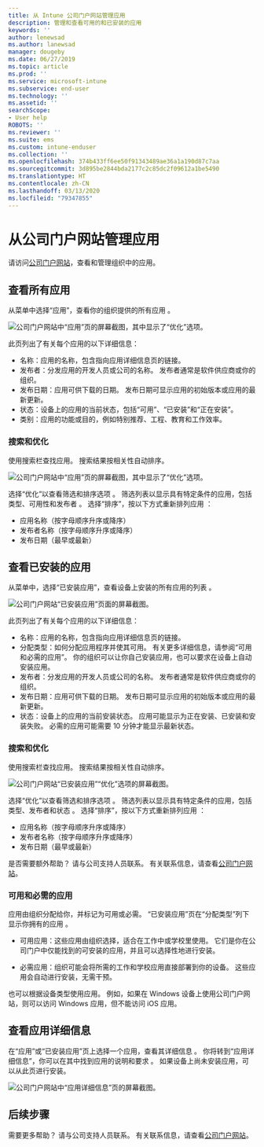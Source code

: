 ```yaml
---
title: 从 Intune 公司门户网站管理应用
description: 管理和查看可用的和已安装的应用
keywords: ''
author: lenewsad
ms.author: lanewsad
manager: dougeby
ms.date: 06/27/2019
ms.topic: article
ms.prod: ''
ms.service: microsoft-intune
ms.subservice: end-user
ms.technology: ''
ms.assetid: ''
searchScope:
- User help
ROBOTS: ''
ms.reviewer: ''
ms.suite: ems
ms.custom: intune-enduser
ms.collection: ''
ms.openlocfilehash: 374b433ff6ee50f91343489ae36a1a190d87c7aa
ms.sourcegitcommit: 3d895be2844bda2177c2c85dc2f09612a1be5490
ms.translationtype: HT
ms.contentlocale: zh-CN
ms.lasthandoff: 03/13/2020
ms.locfileid: "79347855"
---
```

# <a name="manage-apps-from-the-company-portal-website"></a>从公司门户网站管理应用 
请访问[公司门户网站](https://portal.manage.microsoft.com)，查看和管理组织中的应用。 

## <a name="view-all-apps"></a>查看所有应用  
从菜单中选择“应用”，查看你的组织提供的所有应用  。 

   ![公司门户网站中“应用”页的屏幕截图，其中显示了“优化”选项。](./media/intune-view-apps-1907.png)  

此页列出了有关每个应用的以下详细信息：  

* 名称：应用的名称，包含指向应用详细信息页的链接。
* 发布者：分发应用的开发人员或公司的名称。 发布者通常是软件供应商或你的组织。  
* 发布日期：应用可供下载的日期。 发布日期可显示应用的初始版本或应用的最新更新。
* 状态：设备上的应用的当前状态，包括“可用”、“已安装”和“正在安装”。 
* 类别：应用的功能或目的，例如特别推荐、工程、教育和工作效率。  

### <a name="search-and-refine"></a>搜索和优化   

使用搜索栏查找应用。 搜索结果按相关性自动排序。  

   ![公司门户网站中“应用”页的屏幕截图，其中显示了“优化”选项。](./media/intune-refine-all-apps-1907.png)  

选择“优化”以查看筛选和排序选项  。 筛选列表以显示具有特定条件的应用，包括类型、可用性和发布者    。 选择“排序”，按以下方式重新排列应用  ：

* 应用名称（按字母顺序升序或降序） 
* 发布者名称（按字母顺序升序或降序） 
* 发布日期（最早或最新）  

## <a name="view-installed-apps"></a>查看已安装的应用  
从菜单中，选择“已安装应用”，查看设备上安装的所有应用的列表  。  

   ![公司门户网站“已安装应用”页面的屏幕截图。](./media/intune-installed-apps-1907.png)  


此页列出了有关每个应用的以下详细信息：  

* 名称：应用的名称，包含指向应用详细信息页的链接。
* 分配类型：如何分配应用程序并使其可用。 有关更多详细信息，请参阅“可用和必需的应用”。 你的组织可以让你自己安装应用，也可以要求在设备上自动安装应用。  
* 发布者：分发应用的开发人员或公司的名称。 发布者通常是软件供应商或你的组织。  
* 发布日期：应用可供下载的日期。 发布日期可显示应用的初始版本或应用的最新更新。
* 状态：设备上的应用的当前安装状态。 应用可能显示为正在安装、已安装和安装失败。 必需的应用可能需要 10 分钟才能显示最新状态。  

### <a name="search-and-refine"></a>搜索和优化  

使用搜索栏查找应用。 搜索结果按相关性自动排序。  

   ![公司门户网站“已安装应用”“优化”选项的屏幕截图。](./media/intune-installed-refine-1907.png)  

选择“优化”以查看筛选和排序选项  。 筛选列表以显示具有特定条件的应用，包括类型、发布者和状态    。 选择“排序”，按以下方式重新排列应用  ：

* 应用名称（按字母顺序升序或降序）  
* 发布者名称（按字母顺序升序或降序）  
* 发布日期（最早或最新）  

是否需要额外帮助？ 请与公司支持人员联系。 有关联系信息，请查看[公司门户网站](https://go.microsoft.com/fwlink/?linkid=2010980)。  

### <a name="available-and-required-apps"></a>可用和必需的应用
应用由组织分配给你，并标记为可用或必需。 “已安装应用”页在“分配类型”列下显示你拥有的应用   。 


* 可用应用：这些应用由组织选择，适合在工作中或学校里使用。 它们是你在公司门户中仅能找到的可安装的应用，并且可以选择性地进行安装。 

* 必需应用：组织可能会将所需的工作和学校应用直接部署到你的设备。 这些应用会自动进行安装，无需干预。 

也可以根据设备类型使用应用。 例如，如果在 Windows 设备上使用公司门户网站，则可以访问 Windows 应用，但不能访问 iOS 应用。  

## <a name="view-app-details"></a>查看应用详细信息  
在“应用”或“已安装应用”页上选择一个应用，查看其详细信息   。 你将转到“应用详细信息”，你可以在其中找到应用的说明和要求  。 如果设备上尚未安装应用，可以从此页进行安装。 


   ![公司门户网站中“应用详细信息”页的屏幕截图。](./media/intune-app-details-1907.png)  

## <a name="next-steps"></a>后续步骤
需要更多帮助？ 请与公司支持人员联系。 有关联系信息，请查看[公司门户网站](https://go.microsoft.com/fwlink/?linkid=2010980)。  
